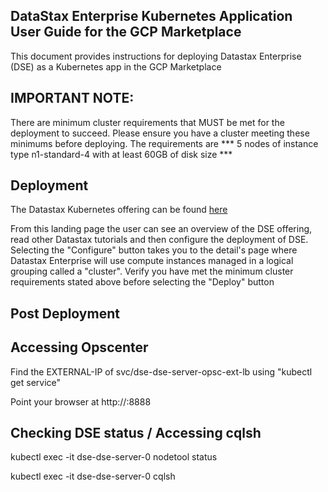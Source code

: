 ## DataStax Enterprise Kubernetes Application User Guide for the GCP Marketplace

This document provides instructions for deploying Datastax Enterprise (DSE) as a Kubernetes app in the GCP Marketplace

## IMPORTANT NOTE: 
There are minimum cluster requirements that MUST be met for the deployment to succeed. Please ensure you have a cluster meeting these minimums before deploying. The requirements are *** 5 nodes of instance type n1-standard-4 with at least 60GB of disk size ***

## Deployment
The Datastax Kubernetes offering can be found [here](https://console.cloud.google.com/marketplace/details/datastax-public/datastax-enterprise-gke?filter=solution-type:k8s&filter=category:database&project=gke-launcher-dev&folder&organizationId=617576085992)

From this landing page the user can see an overview of the DSE offering, read other Datastax tutorials and then configure the deployment of DSE. Selecting the "Configure" button takes you to the detail's page where Datastax Enterprise will use compute instances managed in a logical grouping called a "cluster". Verify you have met the minimum cluster requirements stated above before selecting the "Deploy" button

## Post Deployment

## Accessing Opscenter
Find the EXTERNAL-IP of svc/dse-dse-server-opsc-ext-lb using "kubectl get service"

Point your browser at http://<EXTERNAL-IP>:8888


## Checking DSE status / Accessing cqlsh
kubectl exec -it dse-dse-server-0 nodetool status

kubectl exec -it dse-dse-server-0 cqlsh




